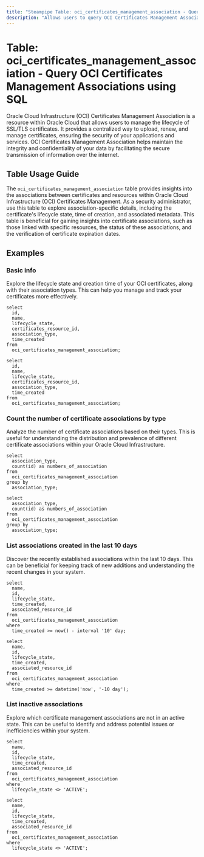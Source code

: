 ```yaml
---
title: "Steampipe Table: oci_certificates_management_association - Query OCI Certificates Management Associations using SQL"
description: "Allows users to query OCI Certificates Management Associations."
---
```


# Table: oci_certificates_management_association - Query OCI Certificates Management Associations using SQL

Oracle Cloud Infrastructure (OCI) Certificates Management Association is a resource within Oracle Cloud that allows users to manage the lifecycle of SSL/TLS certificates. It provides a centralized way to upload, renew, and manage certificates, ensuring the security of your applications and services. OCI Certificates Management Association helps maintain the integrity and confidentiality of your data by facilitating the secure transmission of information over the internet.

## Table Usage Guide

The `oci_certificates_management_association` table provides insights into the associations between certificates and resources within Oracle Cloud Infrastructure (OCI) Certificates Management. As a security administrator, use this table to explore association-specific details, including the certificate's lifecycle state, time of creation, and associated metadata. This table is beneficial for gaining insights into certificate associations, such as those linked with specific resources, the status of these associations, and the verification of certificate expiration dates.

## Examples

### Basic info
Explore the lifecycle state and creation time of your OCI certificates, along with their association types. This can help you manage and track your certificates more effectively.

```sql+postgres
select
  id,
  name,
  lifecycle_state,
  certificates_resource_id,
  association_type,
  time_created
from
  oci_certificates_management_association;
```

```sql+sqlite
select
  id,
  name,
  lifecycle_state,
  certificates_resource_id,
  association_type,
  time_created
from
  oci_certificates_management_association;
```

### Count the number of certificate associations by type
Analyze the number of certificate associations based on their types. This is useful for understanding the distribution and prevalence of different certificate associations within your Oracle Cloud Infrastructure.

```sql+postgres
select
  association_type,
  count(id) as numbers_of_association
from
  oci_certificates_management_association
group by
  association_type;
```

```sql+sqlite
select
  association_type,
  count(id) as numbers_of_association
from
  oci_certificates_management_association
group by
  association_type;
```

### List associations created in the last 10 days
Discover the recently established associations within the last 10 days. This can be beneficial for keeping track of new additions and understanding the recent changes in your system.

```sql+postgres
select
  name,
  id,
  lifecycle_state,
  time_created,
  associated_resource_id
from
  oci_certificates_management_association
where
  time_created >= now() - interval '10' day;
```

```sql+sqlite
select
  name,
  id,
  lifecycle_state,
  time_created,
  associated_resource_id
from
  oci_certificates_management_association
where
  time_created >= datetime('now', '-10 day');
```

### List inactive associations
Explore which certificate management associations are not in an active state. This can be useful to identify and address potential issues or inefficiencies within your system.

```sql+postgres
select
  name,
  id,
  lifecycle_state,
  time_created,
  associated_resource_id
from
  oci_certificates_management_association
where
  lifecycle_state <> 'ACTIVE';
```

```sql+sqlite
select
  name,
  id,
  lifecycle_state,
  time_created,
  associated_resource_id
from
  oci_certificates_management_association
where
  lifecycle_state <> 'ACTIVE';
```